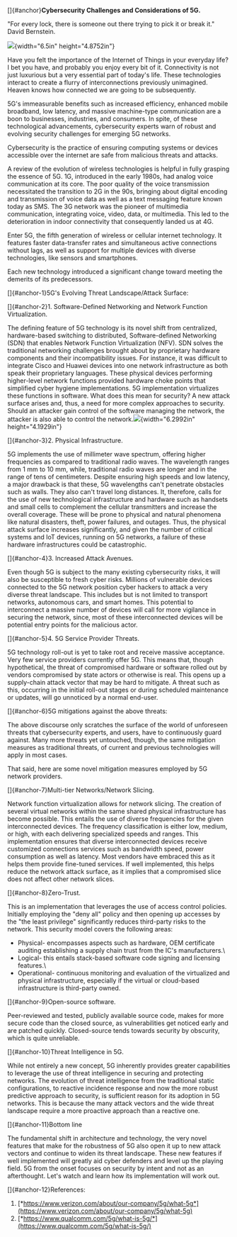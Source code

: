[]{#anchor}**Cybersecurity Challenges and Considerations of 5G.**

"For every lock, there is someone out there trying to pick it or break
it." David Bernstein.

![](Pictures/100000000000037000000294F2CEFCEFDE4D1D48.jpg){width="6.5in"
height="4.8752in"}

Have you felt the importance of the Internet of Things in your everyday
life? I bet you have, and probably you enjoy every bit of it.
Connectivity is not just luxurious but a very essential part of today\'s
life. These technologies interact to create a flurry of interconnections
previously unimagined. Heaven knows how connected we are going to be
subsequently.

5G\'s immeasurable benefits such as increased efficiency, enhanced
mobile broadband, low latency, and massive machine-type communication
are a boon to businesses, industries, and consumers. In spite, of these
technological advancements, cybersecurity experts warn of robust and
evolving security challenges for emerging 5G networks.

Cybersecurity is the practice of ensuring computing systems or devices
accessible over the internet are safe from malicious threats and
attacks.

A review of the evolution of wireless technologies is helpful in fully
grasping the essence of 5G. 1G, introduced in the early 1980s, had
analog voice communication at its core. The poor quality of the voice
transmission necessitated the transition to 2G in the 90s, bringing
about digital encoding and transmission of voice data as well as a text
messaging feature known today as SMS. The 3G network was the pioneer of
multimedia communication, integrating voice, video, data, or multimedia.
This led to the deterioration in indoor connectivity that consequently
landed us at 4G.

Enter 5G, the fifth generation of wireless or cellular internet
technology. It features faster data-transfer rates and simultaneous
active connections without lags, as well as support for multiple devices
with diverse technologies, like sensors and smartphones.

Each new technology introduced a significant change toward meeting the
demerits of its predecessors.

[]{#anchor-1}5G's Evolving Threat Landscape/Attack Surface:

[]{#anchor-2}1. Software-Defined Networking and Network Function
Virtualization.

The defining feature of 5G technology is its novel shift from
centralized, hardware-based switching to distributed, Software-defined
Networking (SDN) that enables Network Function Virtualization (NFV). SDN
solves the traditional networking challenges brought about by
proprietary hardware components and their incompatibility issues. For
instance, it was difficult to integrate Cisco and Huawei devices into
one network infrastructure as both speak their proprietary languages.
These physical devices performing higher-level network functions
provided hardware choke points that simplified cyber hygiene
implementations. 5G implementation virtualizes these functions in
software. What does this mean for security? A new attack surface arises
and, thus, a need for more complex approaches to security. Should an
attacker gain control of the software managing the network, the attacker
is also able to control the
network.![](Pictures/1000000000000152000000E18719EB7C6BC18BD4.jpg){width="6.2992in"
height="4.1929in"}

[]{#anchor-3}2. Physical Infrastructure.

5G implements the use of millimeter wave spectrum, offering higher
frequencies as compared to traditional radio waves. The wavelength
ranges from 1 mm to 10 mm, while, traditional radio waves are longer and
in the range of tens of centimeters. Despite ensuring high speeds and
low latency, a major drawback is that these, 5G wavelengths can\'t
penetrate obstacles such as walls. They also can\'t travel long
distances. It, therefore, calls for the use of new technological
infrastructure and hardware such as handsets and small cells to
complement the cellular transmitters and increase the overall coverage.
These will be prone to physical and natural phenomena like natural
disasters, theft, power failures, and outages. Thus, the physical attack
surface increases significantly, and given the number of critical
systems and IoT devices, running on 5G networks, a failure of these
hardware infrastructures could be catastrophic.

[]{#anchor-4}3. Increased Attack Avenues.

Even though 5G is subject to the many existing cybersecurity risks, it
will also be susceptible to fresh cyber risks. Millions of vulnerable
devices connected to the 5G network position cyber hackers to attack a
very diverse threat landscape. This includes but is not limited to
transport networks, autonomous cars, and smart homes. This potential to
interconnect a massive number of devices will call for more vigilance in
securing the network, since, most of these interconnected devices will
be potential entry points for the malicious actor.

[]{#anchor-5}4. 5G Service Provider Threats.

5G technology roll-out is yet to take root and receive massive
acceptance. Very few service providers currently offer 5G. This means
that, though hypothetical, the threat of compromised hardware or
software rolled out by vendors compromised by state actors or otherwise
is real. This opens up a supply-chain attack vector that may be hard to
mitigate. A threat such as this, occurring in the initial roll-out
stages or during scheduled maintenance or updates, will go unnoticed by
a normal end-user.

[]{#anchor-6}5G mitigations against the above threats:

The above discourse only scratches the surface of the world of
unforeseen threats that cybersecurity experts, and users, have to
continuously guard against. Many more threats yet untouched, though, the
same mitigation measures as traditional threats, of current and previous
technologies will apply in most cases.

That said, here are some novel mitigation measures employed by 5G
network providers.

[]{#anchor-7}Multi-tier Networks/Network Slicing.

Network function virtualization allows for network slicing. The creation
of several virtual networks within the same shared physical
infrastructure has become possible. This entails the use of diverse
frequencies for the given interconnected devices. The frequency
classification is either low, medium, or high, with each delivering
specialized speeds and ranges. This implementation ensures that diverse
interconnected devices receive customized connections services such as
bandwidth speed, power consumption as well as latency. Most vendors have
embraced this as it helps them provide fine-tuned services. If well
implemented, this helps reduce the network attack surface, as it implies
that a compromised slice does not affect other network slices.

[]{#anchor-8}Zero-Trust.

This is an implementation that leverages the use of access control
policies. Initially employing the \"deny all\" policy and then opening
up accesses by the \"the least privilege\" significantly reduces
third-party risks to the network. This security model covers the
following areas:

-   Physical- encompasses aspects such as hardware, OEM certificate
    auditing establishing a supply chain trust from the IC\'s
    manufacturers.\
-   Logical- this entails stack-based software code signing and
    licensing features.\
-   Operational- continuous monitoring and evaluation of the virtualized
    and physical infrastructure, especially if the virtual or
    cloud-based infrastructure is third-party owned.

[]{#anchor-9}Open-source software.

Peer-reviewed and tested, publicly available source code, makes for more
secure code than the closed source, as vulnerabilities get noticed early
and are patched quickly. Closed-source tends towards security by
obscurity, which is quite unreliable.

[]{#anchor-10}Threat Intelligence in 5G.

While not entirely a new concept, 5G inherently provides greater
capabilities to leverage the use of threat intelligence in securing and
protecting networks. The evolution of threat intelligence from the
traditional static configurations, to reactive incidence response and
now the more robust predictive approach to security, is sufficient
reason for its adoption in 5G networks. This is because the many attack
vectors and the wide threat landscape require a more proactive approach
than a reactive one.

[]{#anchor-11}Bottom line

The fundamental shift in architecture and technology, the very novel
features that make for the robustness of 5G also open it up to new
attack vectors and continue to widen its threat landscape. These new
features if well implemented will greatly aid cyber defenders and level
up the playing field. 5G from the onset focuses on security by intent
and not as an afterthought. Let\'s watch and learn how its
implementation will work out.

[]{#anchor-12}References:

1.  [*https://www.verizon.com/about/our-company/5g/what-5g*](https://www.verizon.com/about/our-company/5g/what-5g)
2.  [*https://www.qualcomm.com/5g/what-is-5g/*](https://www.qualcomm.com/5g/what-is-5g/)

